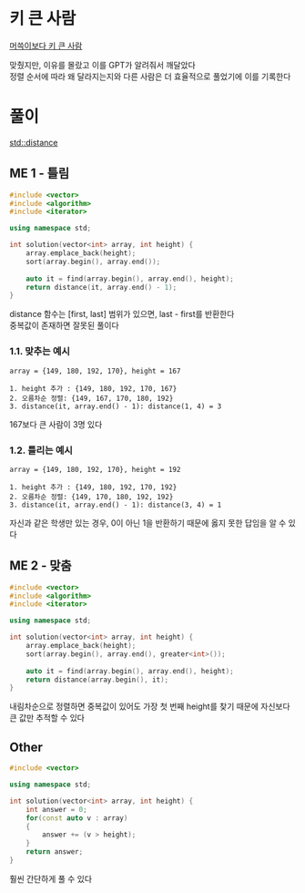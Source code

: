 # 키 큰 사람
[머쓱이보다 키 큰 사람](https://school.programmers.co.kr/learn/courses/30/lessons/120585)   

맞췄지만, 이유를 몰랐고 이를 GPT가 알려줘서 깨달았다   
정렬 순서에 따라 왜 달라지는지와 다른 사람은 더 효율적으로 풀었기에 이를 기록한다   

# 풀이
[std::distance](/3_Language/CPP/STD/std_distance.md)   
## ME 1 - 틀림
```cpp
#include <vector>
#include <algorithm>
#include <iterator>

using namespace std;

int solution(vector<int> array, int height) {
    array.emplace_back(height);
    sort(array.begin(), array.end());
    
    auto it = find(array.begin(), array.end(), height);
    return distance(it, array.end() - 1);
}
```
distance 함수는 [first, last] 범위가 있으면, last - first를 반환한다   
중복값이 존재하면 잘못된 풀이다   
### 1.1. 맞추는 예시
```
array = {149, 180, 192, 170}, height = 167

1. height 추가 : {149, 180, 192, 170, 167}
2. 오름차순 정렬: {149, 167, 170, 180, 192}
3. distance(it, array.end() - 1): distance(1, 4) = 3
```
167보다 큰 사람이 3명 있다   
### 1.2. 틀리는 예시
```
array = {149, 180, 192, 170}, height = 192

1. height 추가 : {149, 180, 192, 170, 192}
2. 오름차순 정렬: {149, 170, 180, 192, 192}
3. distance(it, array.end() - 1): distance(3, 4) = 1
```
자신과 같은 학생만 있는 경우, 0이 아닌 1을 반환하기 때문에 옳지 못한 답임을 알 수 있다   


## ME 2 - 맞춤
```cpp
#include <vector>
#include <algorithm>
#include <iterator>

using namespace std;

int solution(vector<int> array, int height) {
    array.emplace_back(height);
    sort(array.begin(), array.end(), greater<int>());
    
    auto it = find(array.begin(), array.end(), height);
    return distance(array.begin(), it);
}
```
내림차순으로 정렬하면 중복값이 있어도 가장 첫 번째 height를 찾기 때문에 자신보다 큰 값만 추적할 수 있다   

## Other
```cpp
#include <vector>

using namespace std;

int solution(vector<int> array, int height) {
    int answer = 0;
    for(const auto v : array)
    {
        answer += (v > height);
    }
    return answer;
}
```
훨씬 간단하게 풀 수 있다   